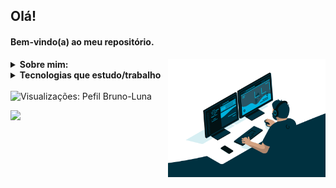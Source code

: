 ## Olá! 
#### Bem-vindo(a) ao meu repositório.

 <img src= "https://github.com/HenriqueCCdA/HenriqueCCdA/blob/main/code.gif"  width="50%" align="right" alt="Computador"> 
 
 <details> 
   <summary> <b>Sobre mim:</b> </summary><br>
<span> Natural de São Paulo, graduado em Pedagogia e cursando Análise e desenvolvimento de Sistemas. Atualmente atuo como desenvolvedor júnior voltado ao front end.<br>
Recentemente concluí o bootcamp da Generation Brasil em Desenvolvimento web, Full Stack Java júnior e o curso de Programador Web pela ETEC-SP. 
Sou uma pessoa ávida por novos conhecimentos e aprendizagem. Sou fascinado pela área do desenvolvimento web em suas melhores tecnologias e o que me motiva diariamente é a imensidão de desafios e soluções que encontro na área.
  </span> 
  </details> 

 <details> 
   <summary> <b>Tecnologias que estudo/trabalho</b> </summary><br>
 
| <img src="https://img.shields.io/badge/HTML5-orange?style=for-the-badge&logo=html5&logoColor=white"> | <img src="https://img.shields.io/badge/CSS3-blue?style=for-the-badge&logo=css3&logoColor=white"> | <img src="https://img.shields.io/badge/JavaScript-323330?style=for-the-badge&logo=javascript&logoColor=F7DF1E"> |
| :----------------------------------------------------------: | :----------------------------------------------------------: | :----------------------------------------------------------: |
| <img src="https://img.shields.io/badge/Angular-DD0031?style=for-the-badge&logo=angular&logoColor=white"> | <img src="https://img.shields.io/badge/Java-purple?style=for-the-badge&logo=java&logoColor=white"> | <img src="https://img.shields.io/badge/MySQL-00000F?style=for-the-badge&logo=mysql&logoColor=white"> |
|  <img src="https://img.shields.io/badge/Git-008000?style=for-the-badge&logo=git&logoColor=white"> | <img src="https://img.shields.io/badge/Spring_Boot-F2F4F9?style=for-the-badge&logo=spring-boot">| <img src="https://img.shields.io/badge/Bootstrap-563D7C?style=for-the-badge&logo=bootstrap&logoColor=whit"> | 
 </details> 


<br>
 <img src="https://komarev.com/ghpvc/?username=Bruno-Luna&color=blue" alt="Visualizações: Pefil Bruno-Luna" /> 
<p align="left">
 
  <a href="https://www.linkedin.com/in/lunabr/" alt="Linkedin">
    <img src="https://img.shields.io/badge/-Linkedin-1C1C1C?style=for-the-badge&logo=Linkedin&logoColor=00FFFF&link=https://www.linkedin.com/in/bruno-luna-11590720a/"/>
 </a>


